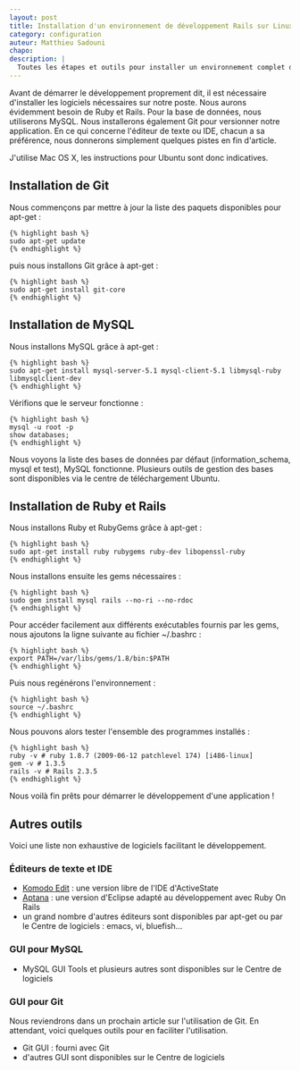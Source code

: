 ```yaml
---
layout: post
title: Installation d'un environnement de développement Rails sur Linux Ubuntu
category: configuration
auteur: Matthieu Sadouni
chapo:
description: |
  Toutes les étapes et outils pour installer un environnement complet de développement Rails sur Linux Ubuntu : MacPorts, Git, MySQL, Ruby et Rails.
---
```


Avant de démarrer le développement proprement dit, il est nécessaire d'installer les logiciels nécessaires sur notre poste. Nous aurons évidemment besoin de Ruby et Rails. Pour la base de données, nous utiliserons MySQL. Nous installerons également Git pour versionner notre application. En ce qui concerne l'éditeur de texte ou IDE, chacun a sa préférence, nous donnerons simplement quelques pistes en fin d'article.

J'utilise Mac OS X, les instructions pour Ubuntu sont donc indicatives.

## Installation de Git

Nous commençons par mettre à jour la liste des paquets disponibles pour apt-get :

    {% highlight bash %}
    sudo apt-get update
    {% endhighlight %}

puis nous installons Git grâce à apt-get :

    {% highlight bash %}
    sudo apt-get install git-core
    {% endhighlight %}

## Installation de MySQL

Nous installons MySQL grâce à apt-get :

    {% highlight bash %}
    sudo apt-get install mysql-server-5.1 mysql-client-5.1 libmysql-ruby libmysqlclient-dev
    {% endhighlight %}

Vérifions que le serveur fonctionne :

    {% highlight bash %}
    mysql -u root -p
    show databases;
    {% endhighlight %}

Nous voyons la liste des bases de données par défaut (information_schema, mysql et test), MySQL fonctionne. Plusieurs outils de gestion des bases sont disponibles via le centre de téléchargement Ubuntu.

## Installation de Ruby et Rails

Nous installons Ruby et RubyGems grâce à apt-get :

    {% highlight bash %}
    sudo apt-get install ruby rubygems ruby-dev libopenssl-ruby
    {% endhighlight %}

Nous installons ensuite les gems nécessaires :

    {% highlight bash %}
    sudo gem install mysql rails --no-ri --no-rdoc
    {% endhighlight %}

Pour accéder facilement aux différents exécutables fournis par les gems, nous ajoutons la ligne suivante au fichier ~/.bashrc :

    {% highlight bash %}
    export PATH=/var/libs/gems/1.8/bin:$PATH
    {% endhighlight %}

Puis nous regénérons l'environnement :

    {% highlight bash %}
    source ~/.bashrc
    {% endhighlight %}

Nous pouvons alors tester l'ensemble des programmes installés :

    {% highlight bash %}
    ruby -v # ruby 1.8.7 (2009-06-12 patchlevel 174) [i486-linux]
    gem -v # 1.3.5
    rails -v # Rails 2.3.5
    {% endhighlight %}

Nous voilà fin prêts pour démarrer le développement d'une application !

## Autres outils

Voici une liste non exhaustive de logiciels facilitant le développement.

### Éditeurs de texte et IDE

- [Komodo Edit][komodo] :  une version libre de l'IDE d'ActiveState
- [Aptana][aptana] : une version d'Eclipse adapté au développement avec Ruby On Rails
- un grand nombre d'autres éditeurs sont disponibles par apt-get ou par le Centre de logiciels : emacs, vi, bluefish...

### GUI pour MySQL

- MySQL GUI Tools et plusieurs autres sont disponibles sur le Centre de logiciels

### GUI pour Git

Nous reviendrons dans un prochain article sur l'utilisation de Git. En attendant, voici quelques outils pour en faciliter l'utilisation.

- Git GUI : fourni avec Git
- d'autres GUI sont disponibles sur le Centre de logiciels

[komodo]: http://www.openkomodo.com/
[aptana]: http://www.aptana.com/